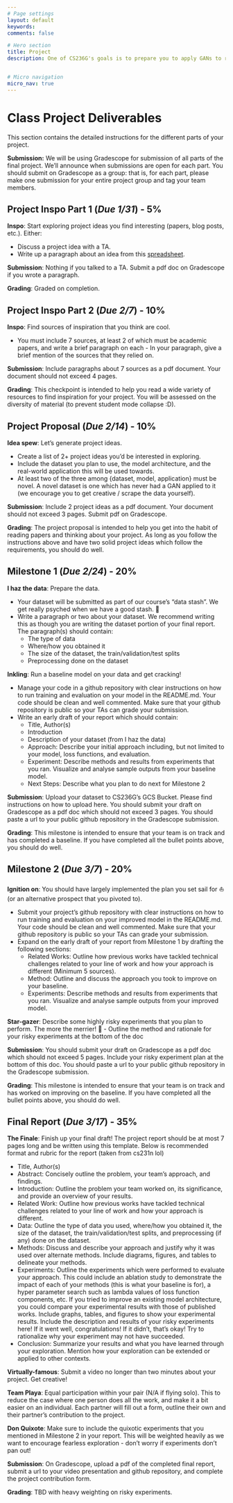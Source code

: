 ```yaml
---
# Page settings
layout: default
keywords:
comments: false

# Hero section
title: Project
description: One of CS236G's goals is to prepare you to apply GANs to real world tasks. The final project will get you started in that direction.


# Micro navigation
micro_nav: true
---
```


# Class Project Deliverables

This section contains the detailed instructions for the different parts of your project.

**Submission:** We will be using Gradescope for submission of all parts of the final project. We’ll announce when submissions are open for each part. You should submit on Gradescope as a group: that is, for each part, please make one submission for your entire project group and tag your team members.

## Project Inspo Part 1 (***Due 1/31***) - 5%
**Inspo**: Start exploring project ideas you find interesting (papers, blog posts, etc.). Either:
 - Discuss a project idea with a TA.
 - Write up a paragraph about an idea from this [spreadsheet](https://docs.google.com/spreadsheets/d/10yi7lMdpbz-u_0S9xTBMuDPOdfzDpF_JZu2P40ZC_nk/edit?usp=drive_web&ouid=111642539912347805933).

**Submission**: Nothing if you talked to a TA. Submit a pdf doc on Gradescope if you wrote a paragraph.

**Grading**: Graded on completion.

## Project Inspo Part 2 (***Due 2/7***) - 10%
**Inspo**: Find sources of inspiration that you think are cool.
 - You must include 7 sources, at least 2 of which must be academic papers, and write a brief paragraph on each - In your paragraph, give a brief mention of the sources that they relied on.

**Submission**: Include paragraphs about 7 sources as a pdf document. Your document should not exceed 4 pages.

**Grading**: This checkpoint is intended to help you read a wide variety of resources to find inspiration for your project. You will be assessed on the diversity of material (to prevent student mode collapse :D).

## Project Proposal (***Due 2/14***) - 10%
**Idea spew**: Let’s generate project ideas.
 - Create a list of 2+ project ideas you’d be interested in exploring. 
 - Include the dataset you plan to use, the model architecture, and the real-world application this will be used towards. 
 - At least two of the three among {dataset, model, application} must be novel. A novel dataset is one which has never had a GAN applied to it (we encourage you to get creative / scrape the data yourself).

**Submission**: Include 2 project ideas as a pdf document. Your document should not exceed 3 pages. Submit pdf on Gradescope.

**Grading**: The project proposal is intended to help you get into the habit of reading papers and thinking about your project. As long as you follow the instructions above and have two solid project ideas which follow the requirements, you should do well.

## Milestone 1 (***Due 2/24***) - 20%
**I haz the data**: Prepare the data.
 - Your dataset will be submitted as part of our course’s “data stash”. We get really psyched when we have a good stash. 💫
 - Write a paragraph or two about your dataset. We recommend writing this as though you are writing the dataset portion of your final report. The paragraph(s) should contain:
     - The type of data
     - Where/how you obtained it
     - The size of the dataset, the train/validation/test splits
     - Preprocessing done on the dataset

**Inkling**: Run a baseline model on your data and get cracking!
 - Manage your code in a github repository with clear instructions on how to run training and evaluation on your model in the README.md. Your code should be clean and well commented. Make sure that your github repository is public so your TAs can grade your submission.
 - Write an early draft of your report which should contain:
     - Title, Author(s)
     - Introduction
     - Description of your dataset (from I haz the data)
     - Approach: Describe your initial approach including, but not limited to your model, loss functions, and evaluation. 
     - Experiment: Describe methods and results from experiments that you ran. Visualize and analyse sample outputs from your baseline model.
     - Next Steps: Describe what you plan to do next for Milestone 2

**Submission**: Upload your dataset to CS236G’s GCS Bucket. Please find instructions on how to upload here. You should submit your draft on Gradescope as a pdf doc which should not exceed 3 pages. You should paste a url to your public github repository in the Gradescope submission.

**Grading**: This milestone is intended to ensure that your team is on track and has completed a baseline. If you have completed all the bullet points above, you should do well.

## Milestone 2 (***Due 3/7***) - 20%
**Ignition on**: You should have largely implemented the plan you set sail for ⛵️ (or an alternative prospect that you pivoted to).
 - Submit your project’s github repository with clear instructions on how to run training and evaluation on your improved model in the README.md. Your code should be clean and well commented. Make sure that your github repository is public so your TAs can grade your submission.
 - Expand on the early draft of your report from Milestone 1 by drafting the following sections:
     - Related Works: Outline how previous works have tackled technical challenges related to your line of work and how your approach is different (Minimum 5 sources).
     - Method: Outline and discuss the approach you took to improve on your baseline. 
     - Experiments: Describe methods and results from experiments that you ran. Visualize and analyse sample outputs from your improved model.

**Star-gazer**: Describe some highly risky experiments that you plan to perform. The more the merrier! 🤩
    - Outline the method and rationale for your risky experiments at the bottom of the doc

**Submission**: You should submit your draft on Gradescope as a pdf doc which should not exceed 5 pages. Include your risky experiment plan at the bottom of this doc. You should paste a url to your public github repository in the Gradescope submission.

**Grading**: This milestone is intended to ensure that your team is on track and has worked on improving on the baseline. If you have completed all the bullet points above, you should do well.

## Final Report (***Due 3/17***) - 35%
**The Finale**: Finish up your final draft! The project report should be at most 7 pages long and be written using this template. Below is recommended format and rubric for the report (taken from cs231n lol)
 - Title, Author(s)
 - Abstract: Concisely outline the problem, your team’s approach, and findings.
 - Introduction: Outline the problem your team worked on, its significance, and provide an overview of your results.
 - Related Work: Outline how previous works have tackled technical challenges related to your line of work and how your approach is different.
 - Data: Outline the type of data you used, where/how you obtained it, the size of the dataset, the train/validation/test splits, and preprocessing (if any) done on the dataset.
 - Methods: Discuss and describe your approach and justify why it was used over alternate methods. Include diagrams, figures, and tables to delineate your methods.
 - Experiments: Outline the experiments which were performed to evaluate your approach. This could include an ablation study to demonstrate the impact of each of your methods (this is what your baseline is for), a hyper parameter search such as lambda values of loss function components, etc. If you tried to improve an existing model architecture, you could compare your experimental results with those of published works. Include graphs, tables, and figures to show your experimental results. Include the description and results of your risky experiments here! If it went well, congratulations! If it didn’t, that’s okay! Try to rationalize why your experiment may not have succeeded.
 - Conclusion: Summarize your results and what you have learned through your exploration. Mention how your exploration can be extended or applied to other contexts.

**Virtually-famous**: Submit a video no longer than two minutes about your project. Get creative!

**Team Playa**: Equal participation within your pair (N/A if flying solo). This to reduce the case where one person does all the work, and make it a bit easier on an individual. Each partner will fill out a form, outline their own and their partner’s contribution to the project. 

**Don Quixote**: Make sure to include the quixotic experiments that you mentioned in Milestone 2 in your report. This will be weighted heavily as we want to encourage fearless exploration - don’t worry if experiments don’t pan out!

**Submission**: On Gradescope, upload a pdf of the completed final report, submit a url to your video presentation and github repository, and complete the project contribution form.

**Grading**: TBD with heavy weighting on risky experiments.


<!-- ##### 20%, Proposal
* Inspo: Find sources of inspiration that you think are cool. You must include 7 sources, at least 2 of which must be academic papers, and write a brief paragraph on each. In your paragraph, give a brief mention of the sources that *they* relied on. You will be assessed on the diversity of material (to prevent student mode collapse :D).
* Idea spew: Create a list of 2+ project ideas you'd be interested in exploring. In each, you must include the dataset you plan to use, the model architecture, and the real-world application this will be used towards. At least two of the three among {dataset, model, application} must be novel. A novel dataset is one which has never had a GAN applied to it (we encourage you to get creative / scrape the data yourself).

##### 15%, Milestone 1 
* I haz the data: Your dataset will be submitted as part of our course's "data stash". We get really psyched when we have a good stash. 💫
* Inkling: Run a baseline model on your data and get cracking!

##### 15%, Milestone 2
* Ignition on: You should have largely implemented the plan you set sail for ⛵️ (or an alternative prospect that you pivoted to).
* Star-gazer: Describe some highly risky experiments that you plan to perform. The more the merrier! 🤩

##### 50%, Final Draft
* Team Playa: Equal participation within your pair (N/A if flying solo). This to reduce the case where one person does all the work, and make it a bit easier on an individual.
* Virtually-famous: Submit a video no longer than two minutes about your project.
* Don Quixote: Give the results of the quixotic experiments that you mentioned in Milestone 2. This will be weighted heavily as we want to encourage fearless exploration - don't worry if experiments don't pan out! 
<div class="fig figcenter fighighlight">
  <img src="../images/don-quixote.gif">
</div> -->

